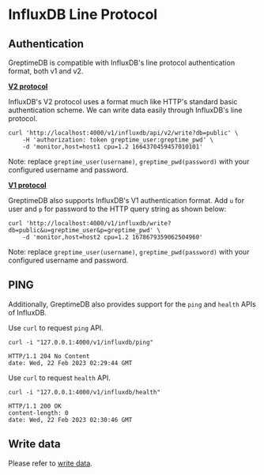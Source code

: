 # InfluxDB Line Protocol

## Authentication

GreptimeDB is compatible with InfluxDB's line protocol authentication format, both v1 and v2.

**[V2 protocol](https://docs.influxdata.com/influxdb/v1.8/tools/api/?t=Auth+Enabled#apiv2query-http-endpoint)**

InfluxDB's V2 protocol uses a format much like HTTP's standard basic authentication scheme. We can write data easily through InfluxDB's line protocol.

```shell
curl 'http://localhost:4000/v1/influxdb/api/v2/write?db=public' \
    -H 'authorization: token greptime_user:greptime_pwd' \
    -d 'monitor,host=host1 cpu=1.2 1664370459457010101'
```

Note: replace `greptime_user(username)`, `greptime_pwd(password)` with your configured username and password.

**[V1 protocol](https://docs.influxdata.com/influxdb/v1.8/tools/api/?t=Auth+Enabled#query-string-parameters-1)**

GreptimeDB also supports InfluxDB's V1 authentication format. Add `u` for user and `p` for password to the HTTP query string as shown below:

```shell
curl 'http://localhost:4000/v1/influxdb/write?db=public&u=greptime_user&p=greptime_pwd' \
    -d 'monitor,host=host2 cpu=1.2 1678679359062504960'
```

Note: replace `greptime_user(username)`, `greptime_pwd(password)` with your configured username and password.

## PING

Additionally, GreptimeDB also provides support for the `ping` and `health` APIs of InfluxDB.

Use `curl` to request `ping` API.

```shell
curl -i "127.0.0.1:4000/v1/influxdb/ping"
```

```shell
HTTP/1.1 204 No Content
date: Wed, 22 Feb 2023 02:29:44 GMT
```

Use `curl` to request `health` API.

```shell
curl -i "127.0.0.1:4000/v1/influxdb/health"
```

```shell
HTTP/1.1 200 OK
content-length: 0
date: Wed, 22 Feb 2023 02:30:46 GMT
```

## Write data

Please refer to [write data](../ingest-data/for-iot/influxdb-line-protocol.md).
